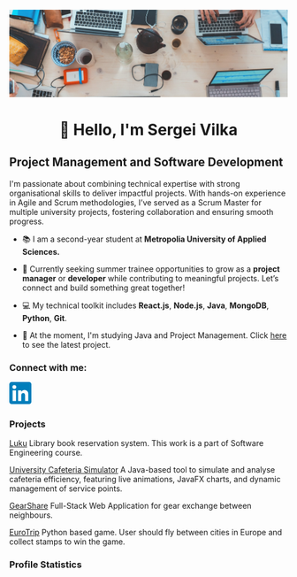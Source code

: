 ![Project Management and Development ](https://github.com/S-Vilka/S-Vilka/blob/main/github_header.jpg)

<h1 align="center">👋 Hello, I'm Sergei Vilka</h1>

## Project Management and Software Development 

I'm passionate about combining technical expertise with strong organisational skills to deliver impactful projects. With hands-on experience in Agile and Scrum methodologies, I’ve served as a Scrum Master for multiple university projects, fostering collaboration and ensuring smooth progress.

- 📚 I am a second-year student at **Metropolia University of Applied Sciences.**

- 🔭 Currently seeking summer trainee opportunities to grow as a **project manager** or **developer** while contributing to meaningful projects. Let’s connect and build something great together!

- 💻 My technical toolkit includes **React.js**, **Node.js**, **Java**, **MongoDB**, **Python**, **Git**.

- 🌱 At the moment, I'm studying Java and Project Management. Click [here](https://github.com/S-Vilka/Luku) to see the latest project.

### Connect with me: 
[<img src='https://github.com/S-Vilka/S-Vilka/blob/main/LinkedIn_icon.svg.png' alt='linkedin' height='40'>](https://www.linkedin.com/in/https://www.linkedin.com/in/sergei-vilka//)  


### Projects 

[Luku](https://github.com/S-Vilka/Luku)
Library book reservation system. This work is a part of Software Engineering course. 

[University Cafeteria Simulator](https://github.com/MahnoorFatima02/Cafeteria_Simulator)
A Java-based tool to simulate and analyse cafeteria efficiency, featuring live animations, JavaFX charts, and dynamic management of service points.

[GearShare](https://github.com/S-Vilka/GearShare)
Full-Stack Web Application for gear exchange between neighbours. 

[EuroTrip](https://github.com/S-Vilka/EuroTrip)
Python based game. User should fly between cities in Europe and collect stamps to win the game. 


### Profile Statistics 



<!--
**S-Vilka/S-Vilka** is a ✨ _special_ ✨ repository because its `README.md` (this file) appears on your GitHub profile.

Here are some ideas to get you started:

- 🔭 I’m currently working on ...
- 🌱 I’m currently learning ...
- 👯 I’m looking to collaborate on ...
- 🤔 I’m looking for help with ...
- 💬 Ask me about ...
- 📫 How to reach me: ...
- 😄 Pronouns: ...
- ⚡ Fun fact: ...
-->
